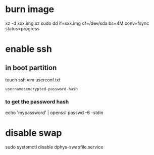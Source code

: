 # burn image
xz -d xxx.img.xz
sudo dd if=xxx.img of=/dev/sda bs=4M conv=fsync status=progress

# enable ssh
## in boot partition
touch ssh
vim userconf.txt

    username:encrypted-password-hash

### to get the password hash
echo 'mypassword' | openssl passwd -6 -stdin

# disable swap
sudo systemctl disable dphys-swapfile.service
